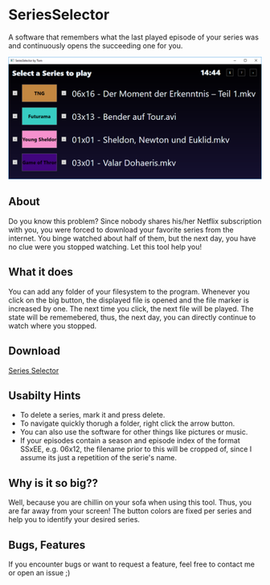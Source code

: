 # SeriesSelector
A software that remembers what the last played episode of your series was and continuously opens the succeeding one for you.

![Screenshot](/DemoPics/01.png "Screenshot")

## About
Do you know this problem?
Since nobody shares his/her Netflix subscription with you,
you were forced to download your favorite series from the internet.
You binge watched about half of them,
but the next day,
you have no clue were you stopped watching.
Let this tool help you!

## What it does
You can add any folder of your filesystem to the program.
Whenever you click on the big button, the displayed file is opened and the file marker is increased by one.
The next time you click, the next file will be played.
The state will be rememebered, thus, the next day, you can directly continue to watch where you stopped.


## Download
[Series Selector](/Releases/SeriesSelector.exe)

##  Usabilty Hints
* To delete a series, mark it and press delete.
* To navigate quickly thorugh a folder, right click the arrow button.
* You can also use the software for other things like pictures or music.
* If your episodes contain a season and episode index of the format SSxEE,
e.g. 06x12,
the filename prior to this will be cropped of,
since I assume its just a repetition of the serie's name.

## Why is it so big??
Well, because you are chillin on your sofa when using this tool.
Thus, you are far away from your screen!
The button colors are fixed per series and help you to identify your desired series.

## Bugs, Features
If you encounter bugs or want to request a feature, feel free to contact me or open an issue ;)
